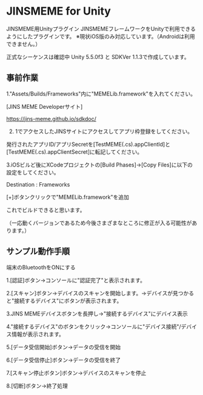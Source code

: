 # JINSMEME for Unity
JINSMEME用Unityプラグイン
JINSMEMEフレームワークをUnityで利用できるようにしたプラグインです。
※現状iOS版のみ対応しています。（Androidは利用できません。）

正式なシーケンスは確認中
Unity 5.5.0f3 と SDKVer 1.1.3で作成しています。

## 事前作業
1."Assets/Builds/Frameworks"内に"MEMELib.framework"を入れてください。

 [JINS MEME Developerサイト]
 
 https://jins-meme.github.io/sdkdoc/

2. 1でアクセスしたJINSサイトにアクセスしてアプリ枠登録をしてください。

 発行されたアプリID/アプリSecretを[TestMEME(.cs).appClientId]と[TestMEME(.cs).appClientSecret]に転記してください。

3.iOSビルど後にXCodeプロジェクトの[Build Phases]->[Copy Files]に以下の設定をしてください。

 Destination : Frameworks

 [+]ボタンクリックで"MEMELib.framework"を追加


これでビルドできると思います。

（一応動くバージョンであるため今後さまざまなところに修正が入る可能性があります。）



## サンプル動作手順

端末のBluetoothをONにする

1.[認証]ボタン→コンソールに"認証完了"と表示されます。

2.[スキャン]ボタン→デバイスのスキャンを開始します。→デバイスが見つかると"接続するデバイス"にボタンが表示されます。

3.JINS MEMEデバイスボタンを長押し→"接続するデバイス"にデバイス表示

4."接続するデバイス"のボタンをクリック→コンソールに"デバイス接続"/デバイス情報が表示されます。

5.[データ受信開始]ボタン→データの受信を開始

6.[データ受信停止]ボタン→データの受信を終了

7.[スキャン停止ボタン]ボタン→デバイスのスキャンを停止

8.[切断]ボタン→終了処理
